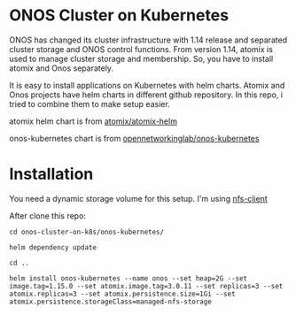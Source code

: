 # ONOS Cluster on Kubernetes

ONOS has changed its cluster infrastructure with 1.14 release and separated cluster storage and ONOS control functions.
From version 1.14, atomix is used to manage cluster storage and membership. So, you have to install atomix and Onos separately.

It is easy to install applications on Kubernetes with helm charts. Atomix and Onos projects have helm charts in different github repository. In this repo, i tried to combine them to make setup easier.

atomix helm chart is from [atomix/atomix-helm](https://github.com/atomix/atomix-helm)

onos-kubernetes chart is from [opennetworkinglab/onos-kubernetes](https://github.com/opennetworkinglab/onos-kubernetes)

# Installation

You need a dynamic storage volume for this setup. I'm using [nfs-client](https://github.com/kubernetes-incubator/external-storage)

After clone this repo:

`cd onos-cluster-on-k8s/onos-kubernetes/`

`helm dependency update`

`cd ..`

`helm install onos-kubernetes --name onos --set heap=2G --set image.tag=1.15.0 --set atomix.image.tag=3.0.11 --set replicas=3 --set atomix.replicas=3 --set atomix.persistence.size=1Gi --set atomix.persistence.storageClass=managed-nfs-storage`






 
